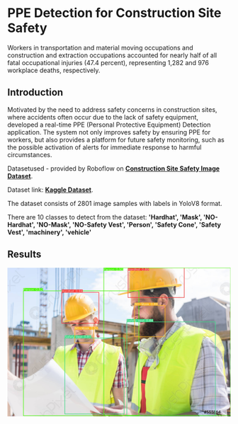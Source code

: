 # PPE Detection for Construction Site Safety 

Workers in transportation and material moving occupations and construction and extraction occupations accounted for nearly half of all fatal occupational injuries (47.4 percent), representing 1,282 and 976 workplace deaths, respectively.


## Introduction

Motivated by the need to address safety concerns in construction sites, where accidents often occur due to the lack of safety equipment, developed a real-time PPE (Personal Protective Equipment) Detection application. 
The system not only improves safety by ensuring PPE for workers, but also provides a platform for future safety monitoring, such as the possible activation of alerts for immediate response to harmful circumstances.
 

Datasetused - provided by Roboflow on [**Construction Site Safety Image Dataset**](https://universe.roboflow.com/roboflow-universe-projects/construction-site-safety). 

Dataset link: [**Kaggle Dataset**](https://www.kaggle.com/datasets/snehilsanyal/construction-site-safety-image-dataset-roboflow).

The dataset consists of 2801 image samples with labels in YoloV8 format. 

There are 10 classes to detect from the dataset: 
**'Hardhat', 'Mask', 'NO-Hardhat', 'NO-Mask', 'NO-Safety Vest', 'Person', 'Safety Cone', 'Safety Vest', 'machinery', 'vehicle'**


## Results

![Alt text](output/two-young-construction-workers-wearing-555864.jpg)
